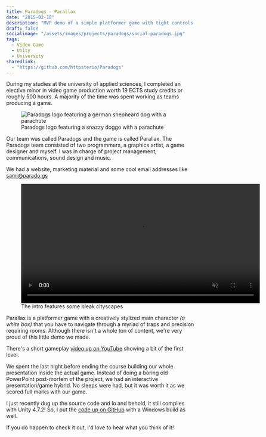 ```yaml
---
title: Paradogs - Parallax
date: "2015-02-18"
description: "MVP demo of a simple platformer game with tight controls and physics. Made as the final project for my minor in video games."
draft: false
socialimage: "/assets/images/projects/paradogs/social-paradogs.jpg"
tags:
  - Video Game
  - Unity
  - University
sharedlink: 
  - "https://github.com/httpsterio/Paradogs"
---
```


During my studies at the university of applied sciences, I completed an elective minor in video game production worth 19 ECTS study credits or roughly 500 hours. A majority of the time was spent working as teams producing a game.

<figure>
  <img src="/assets/images/projects/paradogs/paradogs-logo.webp" alt="Paradogs logo featuring a german shepheard dog with a parachute" title="Paradogs logo featuring a german shepheard dog with a parachute" />
  <figcaption>Paradogs logo featuring a snazzy doggo with a parachute</figcaption>
</figure>

Our team was called Paradogs and the game is called Parallax. The Paradogs team consisted of two programmers, a graphics artist, a game designer and myself. I was in charge of project management, communications, sound design and music.

We had a website, marketing material and some cool email addresses like sami@parado.gs

<figure>
  <video width="640" preload="auto" muted autoplay loop>
    <source src="/assets/images/projects/paradogs/paradogs-outer.webm" type="video/webm" />
  </video>
  <figcaption>The intro features some bleak cityscapes</figcaption>
</figure>

Parallax is a platformer game with a creatively stylized main character _(a white box)_ that you have to navigate through a myriad of traps and precision requiring rooms. Although there isn't a whole ton of content, we're very proud of this little demo we made.

There's a short gameplay [video up on YouTube](https://www.youtube.com/watch?v=X47C7yVymHM) showing a bit of the first level.

We spent the last night before ending the course building our whole presentation inside the actual game. Instead of doing a boring old PowerPoint post-mortem of the project, we had an interactive presentation/game hybrid. No sleeps were had, but it was worth it as we scored full marks with our game.

I just recently dug up the source code and lo and behold, it still compiles with Unity 4.7.2! So, I put the [code up on GitHub](https://github.com/httpsterio/Paradogs) with a Windows build as well.

If you do happen to check it out, I'd love to hear what you think of it!